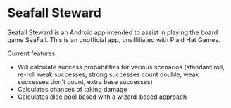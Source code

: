 # Seafall Steward

Seafall Steward is an Android app intended to assist in playing the board game SeaFall.  This is an unofficial app, unaffiliated with Plaid Hat Games.

Current features:
 - Will calculate success probabilities for various scenarios (standard roll, re-roll weak successes, strong successes count double, weak successes don't count, extra base successes)
 - Calculates chances of taking damage
 - Calculates dice pool based with a wizard-based approach

 

